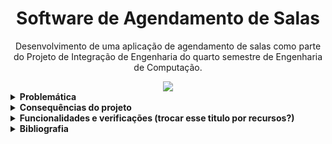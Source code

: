 <h1 align="center">Software de Agendamento de Salas</h1>

<p align="center">Desenvolvimento de uma aplicação de agendamento de salas como parte do Projeto de Integração de Engenharia do quarto semestre de Engenharia de Computação.</p>

<div align='center'>

<a href='https://github.com/pedrozanineli/projeto-biblioteca/releases'>

<img src='https://img.shields.io/github/v/release/pedrozanineli/projeto-biblioteca?color=blue&label=versao&style=for-the-badge'>

</a>

</div>

<details><summary><b>Problemática</b></summary>
  
  Na biblioteca da faculdade Facamp, existem algumas salas preparadas para que alunos possam estudar, abrigando entre 4 e 6 estudantes, além de poder prover uma lousa para anotações durante o estudo.
  
  É importante notar, entretanto, que, em muitos momentos (em especial durante o período de provas), o uso não é democrático, com alunos que utilizam a sala por muito tempo e a equipe da biblioteca não detém controle, criando um sério problema de organização.
  
  Justifica-se então o desenvolvimento de um software destinado para a reserva das salas, provendo maior controle por meio da divisão em uma tela destinada aos alunos e outra destinada aos funcionários, registrando em um banco de dados as informações dos alunos e suas respectivas reservas.
  
</details>

<details><summary><b>Consequências do projeto</b></summary>
  
</details>

<details><summary><b>Funcionalidades e verificações (trocar esse titulo por recursos?)</b></summary>
  
  O software foi desenvolvido com a proposta de trazer uma resolução à problemática apresentada de forma eficiente e agradável ao usuário, oferecendo diversos recursos que assistem e suavizam a utilização de suas funcionalidades. Desta forma, vários requisitos foram implementados para cumprir com a proposta e trazer usabilidade ao programa.
  
  Primeiramente, há uma validação de login que impede usuários comuns de acessarem recursos destinados ao caso de uso do administrador do sistema, e também funcionalidades para que as funções do software sejam executadas de forma ágil e com a minimização de erros, dentre elas:
  
  - Condições para que os campos aceitem informações corretas e reais (Exemplo: O campo de RA só permite números no seu preenchimento)
  - Formatadores automáticos para moldes específicos de informações (Exemplo: O campo de nome automaticamente coloca as primeiras letras dos nomes em maiúsculo)
  - Exceções para que reservas não sejam feitas com a lacuna ou ambiguidade de informações.
  - Busca no banco de dados para a verificação de horários e salas disponíveis, impossibilitando a reserva dupla nas mesmas condições.
  - Gatilhos para que os campos se preencham com base no RA do aluno cadastrado ao apertar a tecla Enter na caixa de texto
  - Barreiras para o monopolio de reservas de um grupo de pessoas com a verificação do RA dos alunos e impossibilidade de reservar por um dia após ter usado esse recurso.
 
  Para o Administrador do sistema, várias das funcionalidades que preveem agilidade e minimização de erros também se aplicam. É possível buscar informações no banco de dados de acordo com uma informação específica escolhida (por nome, data, horário, etc) e também obter detalhes de todos os alunos que estão inclusos nas reservas. O perfil de Administrador é o único capaz de cancelar reservas previamente realizadas pelo software, essa função vem acompanhada de uma certificação de certeza ao tentar utilizá-la a fim de impedir usos acidentais e indevidos da função.
  
  
  
</details>

<details><summary><b>Bibliografia</b></summary>
  
  Dufrio Refrigeração. Quanto gasta um ar-condicionado de 9000 BTUS? Blog Dufrio. 15 de out. de 2020. Acesso em 22 de set. de 2021. Disponível em: <https://www.dufrio.com.br/blog/ar-condicionado/quanto-gasta-um-ar-condicionado-de-9000-btus/>.
  
  Preço da energia elétrica CPFL 2021. NG Solar. 11 de mai. de 2021. Acesso em 23 de set. de 2021. Disponível em: <https://www.ngsolar.com.br/amp/preco-kwh-cpfl>.

</details>
